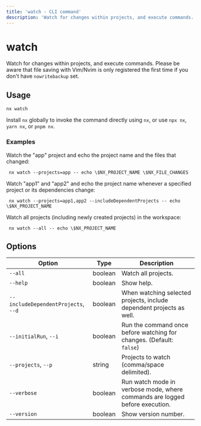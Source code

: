 ```yaml
---
title: 'watch - CLI command'
description: 'Watch for changes within projects, and execute commands.'
---
```


# watch

Watch for changes within projects, and execute commands. Please be aware that file saving with Vim/Nvim is only registered the first time if you don't have `nowritebackup` set.

## Usage

```shell
nx watch
```

Install `nx` globally to invoke the command directly using `nx`, or use `npx nx`, `yarn nx`, or `pnpm nx`.

### Examples

Watch the "app" project and echo the project name and the files that changed:

```shell
 nx watch --projects=app -- echo \$NX_PROJECT_NAME \$NX_FILE_CHANGES
```

Watch "app1" and "app2" and echo the project name whenever a specified project or its dependencies change:

```shell
 nx watch --projects=app1,app2 --includeDependentProjects -- echo \$NX_PROJECT_NAME
```

Watch all projects (including newly created projects) in the workspace:

```shell
 nx watch --all -- echo \$NX_PROJECT_NAME
```

## Options

| Option                              | Type    | Description                                                                 |
| ----------------------------------- | ------- | --------------------------------------------------------------------------- |
| `--all`                             | boolean | Watch all projects.                                                         |
| `--help`                            | boolean | Show help.                                                                  |
| `--includeDependentProjects`, `--d` | boolean | When watching selected projects, include dependent projects as well.        |
| `--initialRun`, `--i`               | boolean | Run the command once before watching for changes. (Default: `false`)        |
| `--projects`, `--p`                 | string  | Projects to watch (comma/space delimited).                                  |
| `--verbose`                         | boolean | Run watch mode in verbose mode, where commands are logged before execution. |
| `--version`                         | boolean | Show version number.                                                        |
